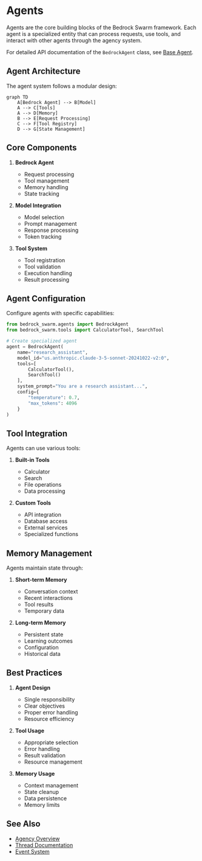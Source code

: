 # Agents

Agents are the core building blocks of the Bedrock Swarm framework. Each agent is a specialized entity that can process requests, use tools, and interact with other agents through the agency system.

For detailed API documentation of the `BedrockAgent` class, see [Base Agent](../agents/base.md).

## Agent Architecture

The agent system follows a modular design:

```mermaid
graph TD
    A[Bedrock Agent] --> B[Model]
    A --> C[Tools]
    A --> D[Memory]
    B --> E[Request Processing]
    C --> F[Tool Registry]
    D --> G[State Management]
```

## Core Components

1. **Bedrock Agent**
   - Request processing
   - Tool management
   - Memory handling
   - State tracking

2. **Model Integration**
   - Model selection
   - Prompt management
   - Response processing
   - Token tracking

3. **Tool System**
   - Tool registration
   - Tool validation
   - Execution handling
   - Result processing

## Agent Configuration

Configure agents with specific capabilities:

```python
from bedrock_swarm.agents import BedrockAgent
from bedrock_swarm.tools import CalculatorTool, SearchTool

# Create specialized agent
agent = BedrockAgent(
    name="research_assistant",
    model_id="us.anthropic.claude-3-5-sonnet-20241022-v2:0",
    tools=[
        CalculatorTool(),
        SearchTool()
    ],
    system_prompt="You are a research assistant...",
    config={
        "temperature": 0.7,
        "max_tokens": 4096
    }
)
```

## Tool Integration

Agents can use various tools:

1. **Built-in Tools**
   - Calculator
   - Search
   - File operations
   - Data processing

2. **Custom Tools**
   - API integration
   - Database access
   - External services
   - Specialized functions

## Memory Management

Agents maintain state through:

1. **Short-term Memory**
   - Conversation context
   - Recent interactions
   - Tool results
   - Temporary data

2. **Long-term Memory**
   - Persistent state
   - Learning outcomes
   - Configuration
   - Historical data

## Best Practices

1. **Agent Design**
   - Single responsibility
   - Clear objectives
   - Proper error handling
   - Resource efficiency

2. **Tool Usage**
   - Appropriate selection
   - Error handling
   - Result validation
   - Resource management

3. **Memory Usage**
   - Context management
   - State cleanup
   - Data persistence
   - Memory limits

## See Also

- [Agency Overview](index.md)
- [Thread Documentation](thread.md)
- [Event System](events.md)
